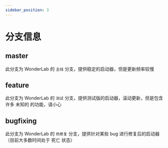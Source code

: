 ```yaml
---
sidebar_position: 3
---
```


# 分支信息

## master

此分支为 WonderLab 的 `主线` 分支，提供稳定的启动器，但是更新频率较慢

## feature

此分支为 WonderLab 的 `测试` 分支，提供测试版的启动器，滚动更新，但是包含许多 未知的 的功能，请小心

## bugfixing

此分支为 WonderLab 的 `热修复` 分支，提供针对某些 bug 进行修复后的启动器（目前大多数时间处于 死亡 状态）
